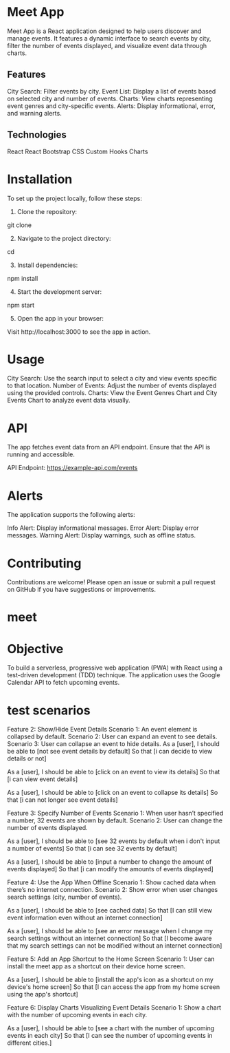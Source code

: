 # Meet App
Meet App is a React application designed to help users discover and manage events. It features a dynamic interface to search events by city, filter the number of events displayed, and visualize event data through charts.

## Features
City Search: Filter events by city.
Event List: Display a list of events based on selected city and number of events.
Charts: View charts representing event genres and city-specific events.
Alerts: Display informational, error, and warning alerts.

## Technologies
React
React Bootstrap
CSS
Custom Hooks
Charts

# Installation
To set up the project locally, follow these steps:

1. Clone the repository:

git clone <repository-url>

2. Navigate to the project directory:

cd <project-directory>

3. Install dependencies:

npm install

4. Start the development server:

npm start

5. Open the app in your browser:

Visit http://localhost:3000 to see the app in action.

# Usage

City Search: Use the search input to select a city and view events specific to that location.
Number of Events: Adjust the number of events displayed using the provided controls.
Charts: View the Event Genres Chart and City Events Chart to analyze event data visually.

# API

The app fetches event data from an API endpoint. Ensure that the API is running and accessible.

API Endpoint: https://example-api.com/events

# Alerts

The application supports the following alerts:

Info Alert: Display informational messages.
Error Alert: Display error messages.
Warning Alert: Display warnings, such as offline status.

# Contributing

Contributions are welcome! Please open an issue or submit a pull request on GitHub if you have suggestions or improvements.

# meet
# Objective
To build a serverless, progressive web application (PWA) with React using a
test-driven development (TDD) technique. The application uses the Google
Calendar API to fetch upcoming events.

# test scenarios
Feature 2: Show/Hide Event Details
Scenario 1: An event element is collapsed by default.
Scenario 2: User can expand an event to see details.
Scenario 3: User can collapse an event to hide details.
As a [user],
I should be able to [not see event details by default]
So that [i can decide to view details or not]

As a [user],
I should be able to [click on an event to view its details]
So that [i can view event details]

As a [user],
I should be able to [click on an event to collapse its details]
So that [i can not longer see event details]

Feature 3: Specify Number of Events
Scenario 1: When user hasn’t specified a number, 32 events are shown by default.
Scenario 2: User can change the number of events displayed.

As a [user],
I should be able to [see 32 events by default when i don't input a number of events]
So that [i can see 32 events by default]

As a [user],
I should be able to [input a number to change the amount of events displayed]
So that [i can modify the amounts of events displayed]

Feature 4: Use the App When Offline
Scenario 1: Show cached data when there’s no internet connection.
Scenario 2: Show error when user changes search settings (city, number of events).

As a [user],
I should be able to [see cached data]
So that [I can still view event information even without an internet connection]


As a [user],
I should be able to [see an error message when I change my search settings without an internet connection]
So that [I become aware that my search settings can not be modified without an internet connection]

Feature 5: Add an App Shortcut to the Home Screen
Scenario 1: User can install the meet app as a shortcut on their device home screen.

As a [user],
I should be able to [install the app's icon as a shortcut on my device's home screen]
So that [I can access the app from my home screen using the app's shortcut]

Feature 6: Display Charts Visualizing Event Details
Scenario 1: Show a chart with the number of upcoming events in each city.

As a [user],
I should be able to [see a chart with the number of upcoming events in each city]
So that [I can see the number of upcoming events in different cities.]
